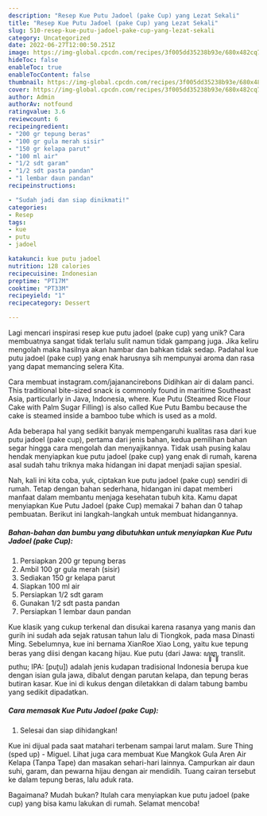 ```yaml
---
description: "Resep Kue Putu Jadoel (pake Cup) yang Lezat Sekali"
title: "Resep Kue Putu Jadoel (pake Cup) yang Lezat Sekali"
slug: 510-resep-kue-putu-jadoel-pake-cup-yang-lezat-sekali
category: Uncategorized
date: 2022-06-27T12:00:50.251Z
image: https://img-global.cpcdn.com/recipes/3f005dd35238b93e/680x482cq70/kue-putu-jadoel-pake-cup-foto-resep-utama.jpg
hideToc: false
enableToc: true
enableTocContent: false
thumbnail: https://img-global.cpcdn.com/recipes/3f005dd35238b93e/680x482cq70/kue-putu-jadoel-pake-cup-foto-resep-utama.jpg
cover: https://img-global.cpcdn.com/recipes/3f005dd35238b93e/680x482cq70/kue-putu-jadoel-pake-cup-foto-resep-utama.jpg
author: Admin
authorAv: notfound
ratingvalue: 3.6
reviewcount: 6
recipeingredient:
- "200 gr tepung beras"
- "100 gr gula merah sisir"
- "150 gr kelapa parut"
- "100 ml air"
- "1/2 sdt garam"
- "1/2 sdt pasta pandan"
- "1 lembar daun pandan"
recipeinstructions:

- "Sudah jadi dan siap dinikmati!"
categories:
- Resep
tags:
- kue
- putu
- jadoel

katakunci: kue putu jadoel 
nutrition: 128 calories
recipecuisine: Indonesian
preptime: "PT17M"
cooktime: "PT33M"
recipeyield: "1"
recipecategory: Dessert

---
```





Lagi mencari inspirasi resep kue putu jadoel (pake cup) yang unik? Cara membuatnya sangat tidak terlalu sulit namun tidak gampang juga. Jika keliru mengolah maka hasilnya akan hambar dan bahkan tidak sedap. Padahal kue putu jadoel (pake cup) yang enak harusnya sih mempunyai aroma dan rasa yang dapat memancing selera Kita.





Cara membuat instagram.com/jajanancirebons Didihkan air di dalam panci. This traditional bite-sized snack is commonly found in maritime Southeast Asia, particularly in Java, Indonesia, where. Kue Putu (Steamed Rice Flour Cake with Palm Sugar Filling) is also called Kue Putu Bambu because the cake is steamed inside a bamboo tube which is used as a mold.

Ada beberapa hal yang sedikit banyak mempengaruhi kualitas rasa dari kue putu jadoel (pake cup), pertama dari jenis bahan, kedua pemilihan bahan segar hingga cara mengolah dan menyajikannya. Tidak usah pusing kalau hendak menyiapkan kue putu jadoel (pake cup) yang enak di rumah, karena asal sudah tahu triknya maka hidangan ini dapat menjadi sajian spesial.






Nah, kali ini kita coba, yuk, ciptakan kue putu jadoel (pake cup) sendiri di rumah. Tetap dengan bahan sederhana, hidangan ini dapat memberi manfaat dalam membantu menjaga kesehatan tubuh kita. Kamu dapat menyiapkan Kue Putu Jadoel (pake Cup) memakai 7 bahan dan 0 tahap pembuatan. Berikut ini langkah-langkah untuk membuat hidangannya.

<!--inarticleads1-->

##### Bahan-bahan dan bumbu yang dibutuhkan untuk menyiapkan Kue Putu Jadoel (pake Cup):

1. Persiapkan 200 gr tepung beras
1. Ambil 100 gr gula merah (sisir)
1. Sediakan 150 gr kelapa parut
1. Siapkan 100 ml air
1. Persiapkan 1/2 sdt garam
1. Gunakan 1/2 sdt pasta pandan
1. Persiapkan 1 lembar daun pandan


Kue klasik yang cukup terkenal dan disukai karena rasanya yang manis dan gurih ini sudah ada sejak ratusan tahun lalu di Tiongkok, pada masa Dinasti Ming. Sebelumnya, kue ini bernama XianRoe Xiao Long, yaitu kue tepung beras yang diisi dengan kacang hijau. Kue putu (dari Jawa: ꦥꦸꦛꦸ, translit. puthu; IPA: [puʈu]) adalah jenis kudapan tradisional Indonesia berupa kue dengan isian gula jawa, dibalut dengan parutan kelapa, dan tepung beras butiran kasar. Kue ini di kukus dengan diletakkan di dalam tabung bambu yang sedikit dipadatkan. 

<!--inarticleads2-->

##### Cara memasak Kue Putu Jadoel (pake Cup):


1. Selesai dan siap dihidangkan!

Kue ini dijual pada saat matahari terbenam sampai larut malam. Sure Thing (sped up) - Miguel. Lihat juga cara membuat Kue Mangkok Gula Aren Air Kelapa (Tanpa Tape) dan masakan sehari-hari lainnya. Campurkan air daun suhi, garam, dan pewarna hijau dengan air mendidih. Tuang cairan tersebut ke dalam tepung beras, lalu aduk rata. 

Bagaimana? Mudah bukan? Itulah cara menyiapkan kue putu jadoel (pake cup) yang bisa kamu lakukan di rumah. Selamat mencoba!
